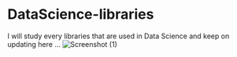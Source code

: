 # DataScience-libraries
 I will study every libraries that are used in Data Science and keep on updating here ...
 ![Screenshot (1)](https://github.com/user-attachments/assets/776942a4-7a8c-4003-98a4-34aa2e83931f)
